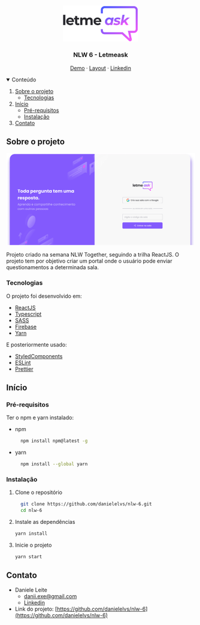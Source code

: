 <br />
<p align="center">
  <a href="https://nextlevelweek.com/">
    <img src="src/assets/images/logo.svg" alt="letmeask" width="200">
  </a>
  <h3 align="center">NLW 6 - Letmeask</h3>
  <p align="center">
    <a href="https://letmeask-c3ee3.web.app/">Demo</a>
    ·
    <a href="https://www.figma.com/file/u0BQK8rCf2KgzcukdRRCWh/Letmeask/duplicate">Layout</a>
     ·
    <a href="https://www.linkedin.com/in/danielelvs/">Linkedin</a>
  </p>
</p>

<details open="open">
  <summary>Conteúdo</summary>
  <ol>
    <li>
      <a href="#sobre-o-projeto">Sobre o projeto</a>
      <ul>
        <li><a href="#tecnologias">Tecnologias</a></li>
      </ul>
    </li>
    <li>
      <a href="#início">Início</a>
      <ul>
        <li><a href="#pré-requisitos">Pré-requisitos</a></li>
        <li><a href="#instalação">Instalação</a></li>
      </ul>
    </li>
    <li><a href="#contato">Contato</a></li>
  </ol>
</details>

## Sobre o projeto

[![Product Name Screen Shot][product-screenshot]](https://nextlevelweek.com/)

Projeto criado na semana NLW Together, seguindo a trilha ReactJS.
O projeto tem por objetivo criar um portal onde o usuário pode enviar questionamentos a determinada sala.

### Tecnologias

O projeto foi desenvolvido em:

- [ReactJS](https://reactjs.org/)
- [Typescript](https://www.typescriptlang.org/)
- [SASS](https://sass-lang.com/)
- [Firebase](https://firebase.google.com/?hl=pt)
- [Yarn](https://yarnpkg.com/)

E posteriormente usado:

- [StyledComponents](https://styled-components.com/)
- [ESLint](https://eslint.org/)
- [Prettier](https://prettier.io/)

## Início

### Pré-requisitos

Ter o npm e yarn instalado:

- npm

  ```sh
    npm install npm@latest -g
  ```

- yarn
  ```sh
    npm install --global yarn
  ```

### Instalação

1. Clone o repositório
   ```sh
     git clone https://github.com/danielelvs/nlw-6.git
     cd nlw-6
   ```
2. Instale as dependências
   ```sh
   yarn install
   ```
3. Inicie o projeto
   ```sh
   yarn start
   ```

## Contato

- Daniele Leite
  - danii.exe@gmail.com
  - [Linkedin]([linkedin-url])
- Link do projeto: [https://github.com/danielelvs/nlw-6](https://github.com/danielelvs/nlw-6)

[linkedin-shield]: https://img.shields.io/badge/-LinkedIn-black.svg?style=for-the-badge&logo=linkedin&colorB=555
[linkedin-url]: https://www.linkedin.com/in/danielelvs/
[product-screenshot]: src/assets/images/screenshot.png
